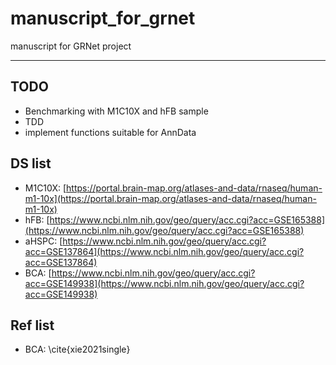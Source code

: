 # manuscript_for_grnet
manuscript for GRNet project


---
## TODO
- Benchmarking with  M1C10X and hFB sample
- TDD
- implement functions suitable for AnnData

## DS list
- M1C10X: [https://portal.brain-map.org/atlases-and-data/rnaseq/human-m1-10x](https://portal.brain-map.org/atlases-and-data/rnaseq/human-m1-10x)
- hFB: [https://www.ncbi.nlm.nih.gov/geo/query/acc.cgi?acc=GSE165388](https://www.ncbi.nlm.nih.gov/geo/query/acc.cgi?acc=GSE165388)
- aHSPC: [https://www.ncbi.nlm.nih.gov/geo/query/acc.cgi?acc=GSE137864](https://www.ncbi.nlm.nih.gov/geo/query/acc.cgi?acc=GSE137864)
- BCA: [https://www.ncbi.nlm.nih.gov/geo/query/acc.cgi?acc=GSE149938](https://www.ncbi.nlm.nih.gov/geo/query/acc.cgi?acc=GSE149938)

## Ref list
- BCA: \cite{xie2021single}
